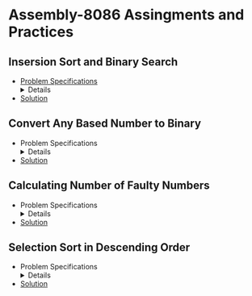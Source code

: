 # Assembly-8086 Assingments and Practices

## Insersion Sort and Binary Search
-   <div>
        <summery>
            <a href="https://github.com/fardinanam/Assembly-8086-Practice-Codes/blob/master/Insertion%20Sort%20and%20Binary%20Search/CSE%20316%20Offline%201%20Description.pdf">Problem Specifications
            </a>
        </summery>
        <details>
            <p>
                In this sessional you will implement insertion sort and binary search algorithm in assembly 
                language programming. You will take n integers as inputs from a user, sort them and display the 
                sorted array. Next you will take another integer as input from the user and search it in the sorted 
                array using binary search algorithm and display its index in the sorted array if it exists (Assume 
                that indices start from 1). In a nutshell, you have to implement the following algorithmic steps. 
                <ol type="1">
                    <li>Take an integer n from the user.</li>
                    <li>Go to Step 10 if n <=0</li>
                    <li>Take n integers from the user.</li>
                    <li>Sort them using insertion sort. </li>
                    <li>Display the sorted array.</li>
                    <li>Take an integer x from the user.</li>
                    <li>
                        Use binary search to find x’s index in the  sorted array. Display the index if found, otherwise 
                        print ‘NOT FOUND’.
                    </li>
                    <li>For another search in the same array go to Step 6.</li>
                    <li>Go to Step 1.</li>
                    <li>End</li>
                </ol>  
                <br>
                <b>Note:</b> You can assume any form of number to be in the range of signed 16 bit register.
            </p>
        </details>
    </div>
- [Solution](https://github.com/fardinanam/Assembly-8086-Practice-Codes/blob/master/Insertion%20Sort%20and%20Binary%20Search/Insertion%20sort%20and%20binary%20search.asm)

## Convert Any Based Number to Binary
-   <div>
        <summery>
            Problem Specifications
        </summery>
        <details>
            <p>
                Take a base value as input from the user. Then take an input N in the base value of given base. Convert the given number to binary and display. <br>
                <b>Note:</b> You can assume any form of number to be in the range of signed 16 bit register. 
            </p>
        </details>
    </div>
- [Solution](https://github.com/fardinanam/Assembly-8086-Practice-Codes/blob/master/If-Else%2C%20Cases%20and%20Loops%20Practices/Convert%20any%20based%20numbers%20to%20binary.asm)

## Calculating Number of Faulty Numbers
-   <div>
        <summery>
            Problem Specifications
        </summery>
        <details>
            <p>
                A <i>faulty</i> number is one for which the sum of its proper divisors is greater than the number itself. The proper divisors of a number are all the divisors except 1 and the number itself. For example, 12 is a faulty number because the sum of the proper divisors is 2+3+4+5=15 which is greater than 12. Write a program to take an integer number N as input and output the number of faulty numbers between 1 and N <br>
                <b>Note:</b> You can assume any form of number to be in the range of signed 16 bit register. 
            </p>
        </details>
    </div>
- [Solution](https://github.com/fardinanam/Assembly-8086-Practice-Codes/blob/master/If-Else%2C%20Cases%20and%20Loops%20Practices/Calculating%20number%20of%20faulty%20numbers.asm)

## Selection Sort in Descending Order
-   <div>
        <summery>
            Problem Specifications
        </summery>
        <details>
            <p>
                Take N integers as inputs from the user. Sort them in descending order using selection sort and display the sorted array for every step of the selection sort operation. Finally print the sorted array. <br>
                <b>Note:</b> You can assume any form of number to be in the range of signed 16 bit register. 
            </p>
        </details>
    </div>
- [Solution](https://github.com/fardinanam/Assembly-8086-Practice-Codes/blob/bd2f8f6ecd9c5dd98a4a3dbb06b6f3d03935a7d5/Selection%20Sort/Selection%20sort%20in%20descending%20order.asm)